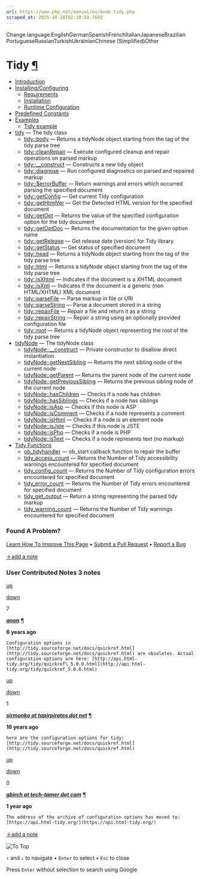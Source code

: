 ```yaml
---
url: https://www.php.net/manual/en/book.tidy.php
scraped_at: 2025-10-20T02:30:50.769Z
---
```


Change language:EnglishGermanSpanishFrenchItalianJapaneseBrazilian PortugueseRussianTurkishUkrainianChinese (Simplified)Other

# Tidy [¶](https://www.php.net/manual/en/book.tidy.php\#book.tidy)

- [Introduction](https://www.php.net/manual/en/intro.tidy.php)
- [Installing/Configuring](https://www.php.net/manual/en/tidy.setup.php)
  - [Requirements](https://www.php.net/manual/en/tidy.requirements.php)
  - [Installation](https://www.php.net/manual/en/tidy.installation.php)
  - [Runtime Configuration](https://www.php.net/manual/en/tidy.configuration.php)
- [Predefined Constants](https://www.php.net/manual/en/tidy.constants.php)
- [Examples](https://www.php.net/manual/en/tidy.examples.php)
  - [Tidy example](https://www.php.net/manual/en/tidy.examples.basic.php)
- [tidy](https://www.php.net/manual/en/class.tidy.php) — The tidy class
  - [tidy::body](https://www.php.net/manual/en/tidy.body.php) — Returns a tidyNode object starting from the <body> tag of the tidy parse tree
  - [tidy::cleanRepair](https://www.php.net/manual/en/tidy.cleanrepair.php) — Execute configured cleanup and repair operations on parsed markup
  - [tidy::\_\_construct](https://www.php.net/manual/en/tidy.construct.php) — Constructs a new tidy object
  - [tidy::diagnose](https://www.php.net/manual/en/tidy.diagnose.php) — Run configured diagnostics on parsed and repaired markup
  - [tidy::$errorBuffer](https://www.php.net/manual/en/tidy.props.errorbuffer.php) — Return warnings and errors which occurred parsing the specified document
  - [tidy::getConfig](https://www.php.net/manual/en/tidy.getconfig.php) — Get current Tidy configuration
  - [tidy::getHtmlVer](https://www.php.net/manual/en/tidy.gethtmlver.php) — Get the Detected HTML version for the specified document
  - [tidy::getOpt](https://www.php.net/manual/en/tidy.getopt.php) — Returns the value of the specified configuration option for the tidy document
  - [tidy::getOptDoc](https://www.php.net/manual/en/tidy.getoptdoc.php) — Returns the documentation for the given option name
  - [tidy::getRelease](https://www.php.net/manual/en/tidy.getrelease.php) — Get release date (version) for Tidy library
  - [tidy::getStatus](https://www.php.net/manual/en/tidy.getstatus.php) — Get status of specified document
  - [tidy::head](https://www.php.net/manual/en/tidy.head.php) — Returns a tidyNode object starting from the <head> tag of the tidy parse tree
  - [tidy::html](https://www.php.net/manual/en/tidy.html.php) — Returns a tidyNode object starting from the <html> tag of the tidy parse tree
  - [tidy::isXhtml](https://www.php.net/manual/en/tidy.isxhtml.php) — Indicates if the document is a XHTML document
  - [tidy::isXml](https://www.php.net/manual/en/tidy.isxml.php) — Indicates if the document is a generic (non HTML/XHTML) XML document
  - [tidy::parseFile](https://www.php.net/manual/en/tidy.parsefile.php) — Parse markup in file or URI
  - [tidy::parseString](https://www.php.net/manual/en/tidy.parsestring.php) — Parse a document stored in a string
  - [tidy::repairFile](https://www.php.net/manual/en/tidy.repairfile.php) — Repair a file and return it as a string
  - [tidy::repairString](https://www.php.net/manual/en/tidy.repairstring.php) — Repair a string using an optionally provided configuration file
  - [tidy::root](https://www.php.net/manual/en/tidy.root.php) — Returns a tidyNode object representing the root of the tidy parse tree
- [tidyNode](https://www.php.net/manual/en/class.tidynode.php) — The tidyNode class
  - [tidyNode::\_\_construct](https://www.php.net/manual/en/tidynode.construct.php) — Private constructor to disallow direct instantiation
  - [tidyNode::getNextSibling](https://www.php.net/manual/en/tidynode.getnextsibling.php) — Returns the next sibling node of the current node
  - [tidyNode::getParent](https://www.php.net/manual/en/tidynode.getparent.php) — Returns the parent node of the current node
  - [tidyNode::getPreviousSibling](https://www.php.net/manual/en/tidynode.getprevioussibling.php) — Returns the previous sibling node of the current node
  - [tidyNode::hasChildren](https://www.php.net/manual/en/tidynode.haschildren.php) — Checks if a node has children
  - [tidyNode::hasSiblings](https://www.php.net/manual/en/tidynode.hassiblings.php) — Checks if a node has siblings
  - [tidyNode::isAsp](https://www.php.net/manual/en/tidynode.isasp.php) — Checks if this node is ASP
  - [tidyNode::isComment](https://www.php.net/manual/en/tidynode.iscomment.php) — Checks if a node represents a comment
  - [tidyNode::isHtml](https://www.php.net/manual/en/tidynode.ishtml.php) — Checks if a node is an element node
  - [tidyNode::isJste](https://www.php.net/manual/en/tidynode.isjste.php) — Checks if this node is JSTE
  - [tidyNode::isPhp](https://www.php.net/manual/en/tidynode.isphp.php) — Checks if a node is PHP
  - [tidyNode::isText](https://www.php.net/manual/en/tidynode.istext.php) — Checks if a node represents text (no markup)
- [Tidy Functions](https://www.php.net/manual/en/ref.tidy.php)
  - [ob\_tidyhandler](https://www.php.net/manual/en/function.ob-tidyhandler.php) — ob\_start callback function to repair the buffer
  - [tidy\_access\_count](https://www.php.net/manual/en/function.tidy-access-count.php) — Returns the Number of Tidy accessibility warnings encountered for specified document
  - [tidy\_config\_count](https://www.php.net/manual/en/function.tidy-config-count.php) — Returns the Number of Tidy configuration errors encountered for specified document
  - [tidy\_error\_count](https://www.php.net/manual/en/function.tidy-error-count.php) — Returns the Number of Tidy errors encountered for specified document
  - [tidy\_get\_output](https://www.php.net/manual/en/function.tidy-get-output.php) — Return a string representing the parsed tidy markup
  - [tidy\_warning\_count](https://www.php.net/manual/en/function.tidy-warning-count.php) — Returns the Number of Tidy warnings encountered for specified document

### Found A Problem?

[Learn How To Improve This Page](https://github.com/php/doc-base/blob/master/README.md "This will take you to our contribution guidelines on GitHub")
•
[Submit a Pull Request](https://github.com/php/doc-en/blob/master/reference/tidy/book.xml)
•
[Report a Bug](https://github.com/php/doc-en/issues/new?body=From%20manual%20page:%20https:%2F%2Fphp.net%2Fbook.tidy%0A%0A---)

[＋add a note](https://www.php.net/manual/add-note.php?sect=book.tidy&repo=en&redirect=https://www.php.net/manual/en/book.tidy.php)

### User Contributed Notes 3 notes

[up](https://www.php.net/manual/vote-note.php?id=123608&page=book.tidy&vote=up "Vote up!")

[down](https://www.php.net/manual/vote-note.php?id=123608&page=book.tidy&vote=down "Vote down!")

7


[**_anon_**](https://www.php.net/manual/en/book.tidy.php#123608) [¶](https://www.php.net/manual/en/book.tidy.php#123608)

**6 years ago**

`Configuration options in [http://tidy.sourceforge.net/docs/quickref.html](http://tidy.sourceforge.net/docs/quickref.html) are obsoletes.
Actual configuration options are here:
[http://api.html-tidy.org/tidy/quickref\_5.0.0.html](http://api.html-tidy.org/tidy/quickref_5.0.0.html)`

[up](https://www.php.net/manual/vote-note.php?id=91162&page=book.tidy&vote=up "Vote up!")

[down](https://www.php.net/manual/vote-note.php?id=91162&page=book.tidy&vote=down "Vote down!")

1


[**_sirmonko at tapirpirates dot net_**](https://www.php.net/manual/en/book.tidy.php#91162) [¶](https://www.php.net/manual/en/book.tidy.php#91162)

**16 years ago**

`here are the configuration options for tidy:
[http://tidy.sourceforge.net/docs/quickref.html](http://tidy.sourceforge.net/docs/quickref.html)`

[up](https://www.php.net/manual/vote-note.php?id=129530&page=book.tidy&vote=up "Vote up!")

[down](https://www.php.net/manual/vote-note.php?id=129530&page=book.tidy&vote=down "Vote down!")

0


[**_gbirch at tech-tamer dot com_**](https://www.php.net/manual/en/book.tidy.php#129530) [¶](https://www.php.net/manual/en/book.tidy.php#129530)

**1 year ago**

`The address of the archive of configuration options has moved to: [https://api.html-tidy.org/](https://api.html-tidy.org/)`

[＋add a note](https://www.php.net/manual/add-note.php?sect=book.tidy&repo=en&redirect=https://www.php.net/manual/en/book.tidy.php)

![To Top](https://www.php.net/images/to-top@2x.png)

`↑` and `↓` to navigate •
`Enter` to select •
`Esc` to close


Press `Enter` without
selection to search using Google
